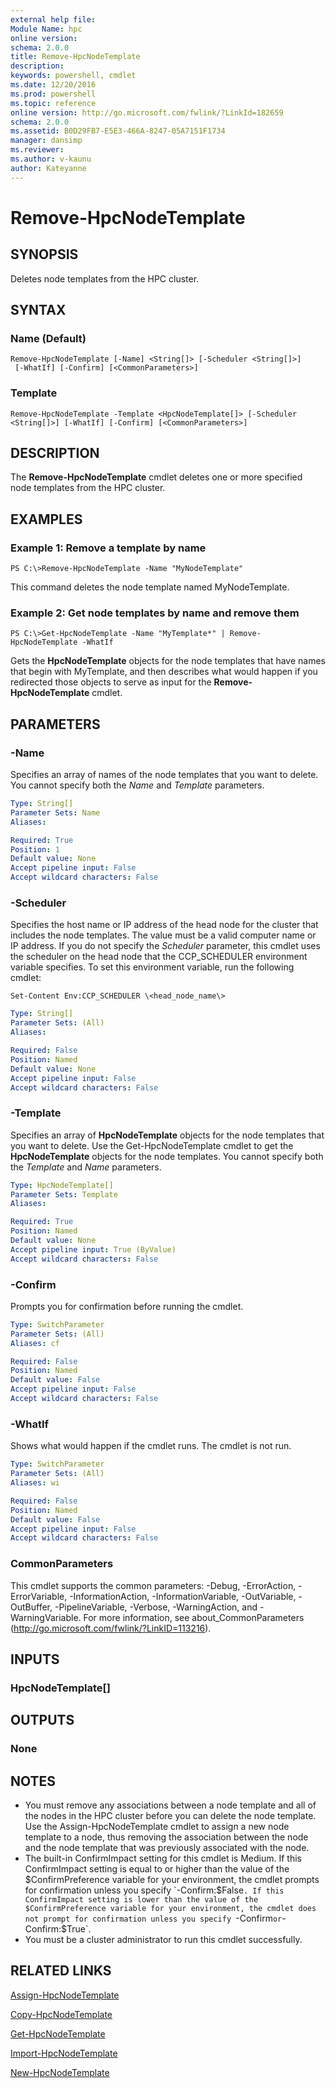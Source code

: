 ```yaml
---
external help file:
Module Name: hpc
online version:
schema: 2.0.0
title: Remove-HpcNodeTemplate
description:
keywords: powershell, cmdlet
ms.date: 12/20/2016
ms.prod: powershell
ms.topic: reference
online version: http://go.microsoft.com/fwlink/?LinkId=182659
schema: 2.0.0
ms.assetid: B0D29FB7-E5E3-466A-8247-05A7151F1734
manager: dansimp
ms.reviewer:
ms.author: v-kaunu
author: Kateyanne
---
```


# Remove-HpcNodeTemplate

## SYNOPSIS
Deletes node templates from the HPC cluster.

## SYNTAX

### Name (Default)
```
Remove-HpcNodeTemplate [-Name] <String[]> [-Scheduler <String[]>]
 [-WhatIf] [-Confirm] [<CommonParameters>]
```

### Template
```
Remove-HpcNodeTemplate -Template <HpcNodeTemplate[]> [-Scheduler <String[]>] [-WhatIf] [-Confirm] [<CommonParameters>]
```

## DESCRIPTION
The **Remove-HpcNodeTemplate** cmdlet deletes one or more specified node templates from the HPC cluster.

## EXAMPLES

### Example 1: Remove a template by name
```
PS C:\>Remove-HpcNodeTemplate -Name "MyNodeTemplate"
```

This command deletes the node template named MyNodeTemplate.

### Example 2: Get node templates by name and remove them
```
PS C:\>Get-HpcNodeTemplate -Name "MyTemplate*" | Remove-HpcNodeTemplate -WhatIf
```

Gets the **HpcNodeTemplate** objects for the node templates that have names that begin with MyTemplate, and then describes what would happen if you redirected those objects to serve as input for the **Remove-HpcNodeTemplate** cmdlet.

## PARAMETERS

### -Name
Specifies an array of names of the node templates that you want to delete.
You cannot specify both the *Name* and *Template* parameters.

```yaml
Type: String[]
Parameter Sets: Name
Aliases:

Required: True
Position: 1
Default value: None
Accept pipeline input: False
Accept wildcard characters: False
```

### -Scheduler
Specifies the host name or IP address of the head node for the cluster that includes the node templates.
The value must be a valid computer name or IP address.
If you do not specify the *Scheduler* parameter, this cmdlet uses the scheduler on the head node that the CCP_SCHEDULER environment variable specifies.
To set this environment variable, run the following cmdlet:

`Set-Content Env:CCP_SCHEDULER \<head_node_name\>`

```yaml
Type: String[]
Parameter Sets: (All)
Aliases:

Required: False
Position: Named
Default value: None
Accept pipeline input: False
Accept wildcard characters: False
```

### -Template
Specifies an array of **HpcNodeTemplate** objects for the node templates that you want to delete.
Use the Get-HpcNodeTemplate cmdlet to get the **HpcNodeTemplate** objects for the node templates.
You cannot specify both the *Template* and *Name* parameters.

```yaml
Type: HpcNodeTemplate[]
Parameter Sets: Template
Aliases:

Required: True
Position: Named
Default value: None
Accept pipeline input: True (ByValue)
Accept wildcard characters: False
```

### -Confirm
Prompts you for confirmation before running the cmdlet.

```yaml
Type: SwitchParameter
Parameter Sets: (All)
Aliases: cf

Required: False
Position: Named
Default value: False
Accept pipeline input: False
Accept wildcard characters: False
```

### -WhatIf
Shows what would happen if the cmdlet runs.
The cmdlet is not run.

```yaml
Type: SwitchParameter
Parameter Sets: (All)
Aliases: wi

Required: False
Position: Named
Default value: False
Accept pipeline input: False
Accept wildcard characters: False
```

### CommonParameters
This cmdlet supports the common parameters: -Debug, -ErrorAction, -ErrorVariable, -InformationAction, -InformationVariable, -OutVariable, -OutBuffer, -PipelineVariable, -Verbose, -WarningAction, and -WarningVariable. For more information, see about_CommonParameters (http://go.microsoft.com/fwlink/?LinkID=113216).

## INPUTS

### HpcNodeTemplate[]

## OUTPUTS

### None

## NOTES
* You must remove any associations between a node template and all of the nodes in the HPC cluster before you can delete the node template. Use the Assign-HpcNodeTemplate cmdlet to assign a new node template to a node, thus removing the association between the node and the node template that was previously associated with the node.
* The built-in ConfirmImpact setting for this cmdlet is Medium. If this ConfirmImpact setting is equal to or higher than the value of the $ConfirmPreference variable for your environment, the cmdlet prompts for confirmation unless you specify `-Confirm:$False`. If this ConfirmImpact setting is lower than the value of the $ConfirmPreference variable for your environment, the cmdlet does not prompt for confirmation unless you specify `-Confirm` or `-Confirm:$True`.
* You must be a cluster administrator to run this cmdlet successfully.

## RELATED LINKS

[Assign-HpcNodeTemplate](./Assign-HpcNodeTemplate.md)

[Copy-HpcNodeTemplate](./Copy-HpcNodeTemplate.md)

[Get-HpcNodeTemplate](./Get-HpcNodeTemplate.md)

[Import-HpcNodeTemplate](./Import-HpcNodeTemplate.md)

[New-HpcNodeTemplate](./New-HpcNodeTemplate.md)
